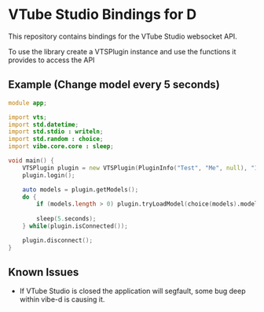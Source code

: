 # VTube Studio Bindings for D

This repository contains bindings for the VTube Studio websocket API.

To use the library create a VTSPlugin instance and use the functions it provides to access the API


## Example (Change model every 5 seconds)
```d
module app;

import vts;
import std.datetime;
import std.stdio : writeln;
import std.random : choice;
import vibe.core.core : sleep;

void main() {
    VTSPlugin plugin = new VTSPlugin(PluginInfo("Test", "Me", null), "127.0.0.1");
    plugin.login();

    auto models = plugin.getModels();
    do {
        if (models.length > 0) plugin.tryLoadModel(choice(models).modelId);
        
        sleep(5.seconds);
    } while(plugin.isConnected());

    plugin.disconnect();
}
```

## Known Issues
 * If VTube Studio is closed the application will segfault, some bug deep within vibe-d is causing it.